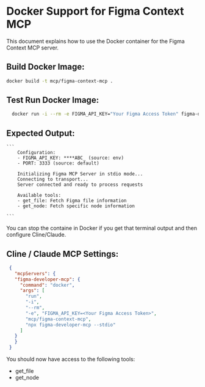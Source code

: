 # Docker Support for Figma Context MCP

This document explains how to use the Docker container for the Figma Context MCP server.

## Build Docker Image:

```bash
docker build -t mcp/figma-context-mcp .
```

## Test Run Docker Image:
  ```bash
    docker run -i --rm -e FIGMA_API_KEY="Your Figma Access Token" figma-dev-mcp "npx mcp/figma-context-mcp --stdio"
  ```
## Expected Output:
    ```
        Configuration:
        - FIGMA_API_KEY: ****ABC_ (source: env)
        - PORT: 3333 (source: default)

        Initializing Figma MCP Server in stdio mode...
        Connecting to transport...
        Server connected and ready to process requests

        Available tools:
        - get_file: Fetch Figma file information
        - get_node: Fetch specific node information

    ```
  You can stop the containe in Docker if you get that terminal output and then configure Cline/Claude.

## Cline / Claude MCP Settings:

 ```json
  {
    "mcpServers": {
    "figma-developer-mcp": {
      "command": "docker",
      "args": [
        "run",
        "-i",
        "--rm",
        "-e", "FIGMA_API_KEY=<Your Figma Access Token>",
        "mcp/figma-context-mcp",
        "npx figma-developer-mcp --stdio"
      ]
    }
    }
  }
  ```

  You should now have access to the following tools:
  - get_file
  - get_node
